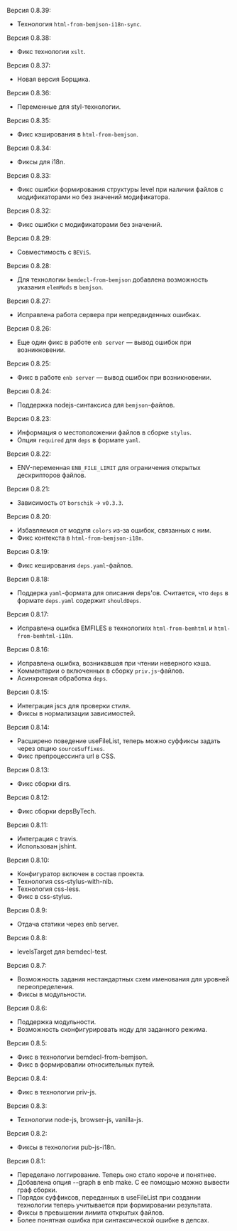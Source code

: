Версия 0.8.39:
 * Технология `html-from-bemjson-i18n-sync`.

Версия 0.8.38:
 * Фикс технологии `xslt`.

Версия 0.8.37:
 * Новая версия Борщика.

Версия 0.8.36:
 * Переменные для styl-технологии.

Версия 0.8.35:
 * Фикс кэширования в `html-from-bemjson`.

Версия 0.8.34:
 * Фиксы для i18n.

Версия 0.8.33:
 * Фикс ошибки формирования структуры level при наличии файлов с модификаторами но без значений модификатора.

Версия 0.8.32:
 * Фикс ошибки с модификаторами без значений.

Версия 0.8.29:
 * Совместимость с `BEViS`.

Версия 0.8.28:
 * Для технологии `bemdecl-from-bemjson` добавлена возможность указания `elemMods` в `bemjson`.

Версия 0.8.27:
 * Исправлена работа сервера при непредвиденных ошибках.

Версия 0.8.26:
 * Еще один фикс в работе `enb server` — вывод ошибок при возникновении.

Версия 0.8.25:
 * Фикс в работе `enb server` — вывод ошибок при возникновении.

Версия 0.8.24:
 * Поддержка nodejs-синтаксиса для `bemjson`-файлов.

Версия 0.8.23:
 * Информация о местоположении файлов в сборке `stylus`.
 * Опция `required` для `deps` в формате `yaml`.

Версия 0.8.22:
 * ENV-переменная `ENB_FILE_LIMIT` для ограничения открытых дескрипторов файлов.

Версия 0.8.21:
 * Зависимость от `borschik` -> `v0.3.3`.

Версия 0.8.20:
 * Избавляемся от модуля `colors` из-за ошибок, связанных с ним.
 * Фикс контекста в `html-from-bemjson-i18n`.

Версия 0.8.19:
 * Фикс кеширования `deps.yaml`-файлов.

Версия 0.8.18:
 * Поддерка `yaml`-формата для описания deps'ов. Считается, что `deps` в формате `deps.yaml` содержит `shouldDeps`.

Версия 0.8.17:
 * Исправлена ошибка EMFILES в технологиях `html-from-bemhtml` и `html-from-bemhtml-i18n`.

Версия 0.8.16:
 * Исправлена ошибка, возникавшая при чтении неверного кэша.
 * Комментарии о включенных в сборку `priv.js`-файлов.
 * Асинхронная обработка `deps`.

Версия 0.8.15:
 * Интеграция jscs для проверки стиля.
 * Фиксы в нормализации зависимостей.

Версия 0.8.14:
 * Расширено поведение useFileList, теперь можно суффиксы задать через опцию `sourceSuffixes`.
 * Фикс препроцессинга url в CSS.

Версия 0.8.13:
 * Фикс сборки dirs.

Версия 0.8.12:
 * Фикс сборки depsByTech.

Версия 0.8.11:
 * Интеграция с travis.
 * Использован jshint.

Версия 0.8.10:
 * Конфигуратор включен в состав проекта.
 * Технология css-stylus-with-nib.
 * Технология css-less.
 * Фикс в css-stylus.

Версия 0.8.9:
 * Отдача статики через enb server.

Версия 0.8.8:
 * levelsTarget для bemdecl-test.

Версия 0.8.7:
 * Возможность задания нестандартных схем именования для уровней переопределения.
 * Фиксы в модульности.

Версия 0.8.6:
 * Поддержка модульности.
 * Возможность сконфигурировать ноду для заданного режима.

Версия 0.8.5:
 * Фикс в технологии bemdecl-from-bemjson.
 * Фикс в формировалии относительных путей.

Версия 0.8.4:
 * Фикс в технологии priv-js.

Версия 0.8.3:
 * Технологии node-js, browser-js, vanilla-js.

Версия 0.8.2:
 * Фиксы в технологии pub-js-i18n.

Версия 0.8.1:
 * Переделано логгирование. Теперь оно стало короче и понятнее.
 * Добавлена опция --graph в enb make. С ее помощью можно вывести граф сборки.
 * Порядок суффиксов, переданных в useFileList при создании технологии теперь учитывается при формировании результата.
 * Фиксы в превышении лимита открытых файлов.
 * Более понятная ошибка при синтаксической ошибке в депсах.
